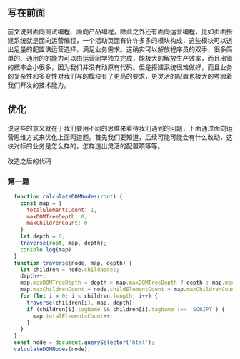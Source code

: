 ## 写在前面
前文说到面向测试编程、面向产品编程，除此之外还有面向运营编程，比如页面搭建系统就是面向运营编程，一个活动页面有许许多多的模块构成，这些模块可以透出足量的配置供运营选择，满足业务需求。这确实可以解放程序员的双手，很多简单的、通用的的能力可以由运营同学独立完成，能极大的解放生产效率，而且出错的概率会小很多，因为我们并没有动原有代码。但是搭建系统很难做好，而且业务的复杂性和多变性对我们写的模块有了更高的要求，更灵活的配置也极大的考验着我们开发的技术能力。

## 优化
说这些的意义就在于我们要用不同的思维来看待我们遇到的问题，下面通过面向运营思维方式来优化上面两道题。首先我们要知道，后续可能可能会有什么改动，这块对标的业务是怎么样的，怎样透出灵活的配置项等等。

改造之后的代码
### 第一题
```js
  function calculateDOMNodes(root) {
    const map = {
      totalElementsCount: 1,
      maxDOMTreeDepth: 0,
      maxChildrenCount: 0
    }
    let depth = 0;
    traverse(root, map, depth);
    console.log(map)
  }
  function traverse(node, map, depth) {
    let children = node.childNodes;
    depth++;
    map.maxDOMTreeDepth = depth > map.maxDOMTreeDepth ? depth : map.maxDOMTreeDepth
    map.maxChildrenCount = node.childElementCount > map.maxChildrenCount ? node.childElementCount : map.maxChildrenCount;
    for (let i = 0; i < children.length; i++) {
      traverse(children[i], map, depth);
      if (children[i].tagName && children[i].tagName !== 'SCRIPT') {
        map.totalElementsCount++;
      }
    }
  }
  const node = document.querySelector('html');
  calculateDOMNodes(node);
```